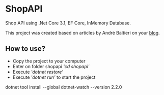 # ShopAPI

Shop API using .Net Core 3.1, EF Core, InMemory Database.

This project was created based on articles by André Baltieri on your <a href="https://balta.io/blog">blog</a>.

<h2>How to use?</h2>

* Copy the project to your computer
* Enter on folder shopapi <i>'cd shopapi'</i>
* Execute <i>'dotnet restore'</i>
* Execute <i>'dotnet run'</i> to start the project


dotnet tool install --global dotnet-watch --version 2.2.0